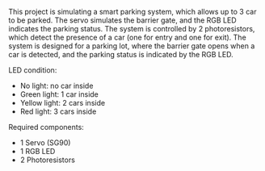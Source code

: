 This project is simulating a smart parking system, which allows up to 3 car to be parked. The servo simulates the barrier gate, and the RGB LED indicates the parking status. The system is controlled by 2 photoresistors, which detect the presence of a car (one for entry and one for exit). The system is designed for a parking lot, where the barrier gate opens when a car is detected, and the parking status is indicated by the RGB LED.

LED condition:
- No light: no car inside
- Green light: 1 car inside
- Yellow light: 2 cars inside
- Red light: 3 cars inside

Required components:
- 1 Servo (SG90)
- 1 RGB LED
- 2 Photoresistors